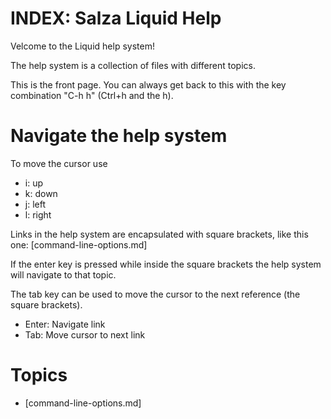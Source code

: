 # INDEX: Salza Liquid Help #

Velcome to the Liquid help system!

The help system is a collection of files with different topics.

This is the front page. You can always get back to this with the key combination
"C-h h" (Ctrl+h and the h).

# Navigate the help system
To move the cursor use

 * i: up
 * k: down
 * j: left
 * l: right

Links in the help system are encapsulated with square brackets, like this
one: [command-line-options.md]

If the enter key is pressed while inside the square brackets the help system
will navigate to that topic.

The tab key can be used to move the cursor to the next reference (the square
brackets).

 * Enter: Navigate link
 * Tab: Move cursor to next link

# Topics
 * [command-line-options.md]